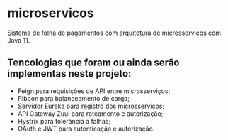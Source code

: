 # microservicos

Sistema de folha de pagamentos com arquitetura de microsserviços com Java 11.

## Tencologias que foram ou ainda serão implementas neste projeto:
- Feign para requisições de API entre microsserviços;
- Ribbon para balanceamento de carga;
- Servidor Eureka para registro dos microsserviços;
- API Gateway Zuul para roteamento e autorização;
- Hystrix para tolerância a falhas;
- OAuth e JWT para autenticação e autorização.


